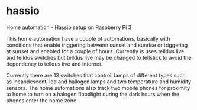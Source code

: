# hassio
Home automation - Hassio setup on Raspberry Pi 3

This home automation have a couple of automations, basically with conditions that enable triggering
betwenn sunset and sunrise or triggering at sunset and enabled for a couple of hours. Currently is uses
telldus live and telldus switches but telldus live may be changed to tellstick to avoid the dependency
to telldus live and internet.

Currently there are 13 switches that  controll lamps of different types such as
incandescent, led and hallogen lamps and two temperature and humidity sensors. 
The home automations also track two mobile phones for proximity to home to turn on a halogen floodlight
during the dark hours when the phones enter the home zone.

